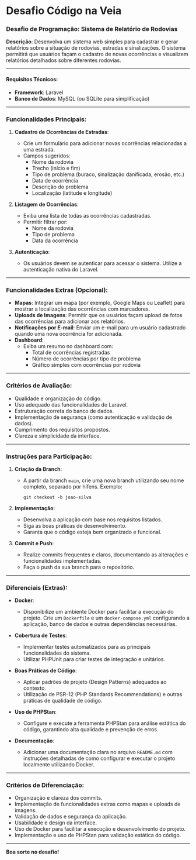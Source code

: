 # Desafio Código na Veia

### **Desafio de Programação: Sistema de Relatório de Rodovias**

**Descrição**: Desenvolva um sistema web simples para cadastrar e gerar relatórios sobre a situação de rodovias, estradas e sinalizações. O sistema permitirá que usuários façam o cadastro de novas ocorrências e visualizem relatórios detalhados sobre diferentes rodovias.

---

#### **Requisitos Técnicos**:
- **Framework**: Laravel
- **Banco de Dados**: MySQL (ou SQLite para simplificação)

---

### **Funcionalidades Principais**:

1. **Cadastro de Ocorrências de Estradas**:
   - Crie um formulário para adicionar novas ocorrências relacionadas a uma estrada.
   - Campos sugeridos:
     - Nome da rodovia
     - Trecho (início e fim)
     - Tipo de problema (buraco, sinalização danificada, erosão, etc.)
     - Data de ocorrência
     - Descrição do problema
     - Localização (latitude e longitude)

2. **Listagem de Ocorrências**:
   - Exiba uma lista de todas as ocorrências cadastradas.
   - Permitir filtrar por:
     - Nome da rodovia
     - Tipo de problema
     - Data da ocorrência

3. **Autenticação**:
   - Os usuários devem se autenticar para acessar o sistema. Utilize a autenticação nativa do Laravel.

---

### **Funcionalidades Extras (Opcional)**:
- **Mapas**: Integrar um mapa (por exemplo, Google Maps ou Leaflet) para mostrar a localização das ocorrências com marcadores.
- **Uploads de Imagens**: Permitir que os usuários façam upload de fotos das ocorrências para adicionar aos relatórios.
- **Notificações por E-mail**: Enviar um e-mail para um usuário cadastrado quando uma nova ocorrência for adicionada.
- **Dashboard**:
   - Exiba um resumo no dashboard com:
     - Total de ocorrências registradas
     - Número de ocorrências por tipo de problema
     - Gráfico simples com ocorrências por rodovia

---

### **Critérios de Avaliação**:
- Qualidade e organização do código.
- Uso adequado das funcionalidades do Laravel.
- Estruturação correta do banco de dados.
- Implementação de segurança (como autenticação e validação de dados).
- Cumprimento dos requisitos propostos.
- Clareza e simplicidade da interface.

---

### **Instruções para Participação**:

1. **Criação da Branch**:
   - A partir da branch `main`, crie uma nova branch utilizando seu nome completo, separado por hífens. Exemplo:
     ```
     git checkout -b joao-silva
     ```

2. **Implementação**:
   - Desenvolva a aplicação com base nos requisitos listados.
   - Siga as boas práticas de desenvolvimento.
   - Garanta que o código esteja bem organizado e funcional.

3. **Commit e Push**:
   - Realize commits frequentes e claros, documentando as alterações e funcionalidades implementadas.
   - Faça o push da sua branch para o repositório.

---

### **Diferenciais (Extras)**:

- **Docker**:
  - Disponibilize um ambiente Docker para facilitar a execução do projeto. Crie um `Dockerfile` e um `docker-compose.yml` configurando a aplicação, banco de dados e outras dependências necessárias.
  
- **Cobertura de Testes**:
  - Implementar testes automatizados para as principais funcionalidades do sistema.
  - Utilizar PHPUnit para criar testes de integração e unitários.

- **Boas Práticas de Código**:
  - Aplicar padrões de projeto (Design Patterns) adequados ao contexto.
  - Utilização de PSR-12 (PHP Standards Recommendations) e outras práticas de qualidade de código.

- **Uso de PHPStan**:
  - Configure e execute a ferramenta PHPStan para análise estática do código, garantindo alta qualidade e prevenção de erros.
  
- **Documentação**:
  - Adicionar uma documentação clara no arquivo `README.md` com instruções detalhadas de como configurar e executar o projeto localmente utilizando Docker.

---

### **Critérios de Diferenciação**:

- Organização e clareza dos commits.
- Implementação de funcionalidades extras como mapas e uploads de imagens.
- Validação de dados e segurança da aplicação.
- Usabilidade e design da interface.
- Uso de Docker para facilitar a execução e desenvolvimento do projeto.
- Implementação e uso de PHPStan para validação estática do código.

---

**Boa sorte no desafio!**
